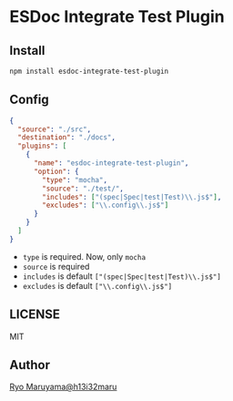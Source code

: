 # ESDoc Integrate Test Plugin
## Install
```bash
npm install esdoc-integrate-test-plugin
```

## Config
```json
{
  "source": "./src",
  "destination": "./docs",
  "plugins": [
    {
      "name": "esdoc-integrate-test-plugin",
      "option": {
        "type": "mocha",
        "source": "./test/",
        "includes": ["(spec|Spec|test|Test)\\.js$"],
        "excludes": ["\\.config\\.js$"]
      }
    }
  ]
}
```

- `type` is required. Now, only `mocha`
- `source` is required
- `includes` is default `["(spec|Spec|test|Test)\\.js$"]`
- `excludes` is default `["\\.config\\.js$"]`

## LICENSE
MIT

## Author
[Ryo Maruyama@h13i32maru](https://github.com/h13i32maru)
